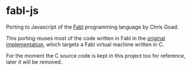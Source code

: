 fabl-js
=======

Porting to Javascript of the [Fabl](https://s3.amazonaws.com/s3.fabl.net/index.html) programming language by Chris Goad.

This porting reuses most of the code written in Fabl in the [original implementation](https://github.com/chrisGoad/fabl),
which targets a Fabl virtual machine written in C.

For the moment the C source code is kept in this project too for reference, later it will be removed.
